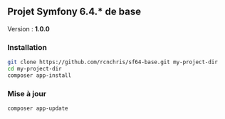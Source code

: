 ## Projet Symfony 6.4.* de base

Version : **1.0.0**

### Installation

```bash
git clone https://github.com/rcnchris/sf64-base.git my-project-dir
cd my-project-dir
composer app-install
```

### Mise à jour

```bash
composer app-update
```